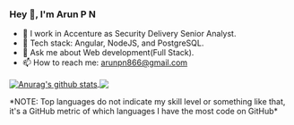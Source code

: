 ### Hey 👋, I'm Arun P N

<!--
**pnarun/pnarun** is a ✨ _special_ ✨ repository because its `README.md` (this file) appears on your GitHub profile.

Here are some ideas to get you started: -->

- 🔭 I work in Accenture as Security Delivery Senior Analyst.
- 🌱 Tech stack:  Angular, NodeJS, and PostgreSQL.
- 💬 Ask me about Web development(Full Stack).
- 📫 How to reach me: arunpn866@gmail.com
<!-- - 👯 I’m looking to collaborate on ... 
- 🤔 I’m looking for help with ...
- 😄 Pronouns: ...
- ⚡ Fun fact: ... -->


<!--![Anurag's github stats](https://github-readme-stats.vercel.app/api?username=pnarun&show_icons=true&theme=dark)-->

<a href="https://github.com/pnarun/pnarun">
  <img align="center" src="https://github-readme-stats.anuraghazra1.vercel.app/api?username=pnarun&show_icons=true&include_all_commits=true&theme=dark" alt="Anurag's github stats" />
</a>
<a href="https://github.com/pnarun/pnarun">
  <!-- Change the `github-readme-stats.anuraghazra1.vercel.app` to `github-readme-stats.vercel.app`  -->
  <img align="center" src="https://github-readme-stats.anuraghazra1.vercel.app/api/top-langs/?username=pnarun&layout=compact&theme=dark" />
</a>

<p>
*NOTE: Top languages do not indicate my skill level or something like that, it's a GitHub metric of which languages I have the most code on GitHub*
<br>

</p>
